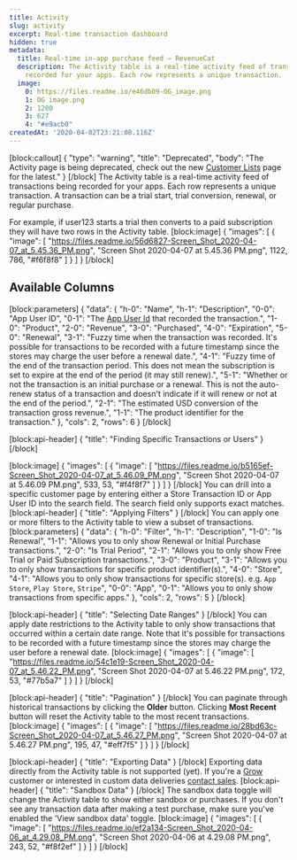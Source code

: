 ```yaml
---
title: Activity
slug: activity
excerpt: Real-time transaction dashboard
hidden: true
metadata:
  title: Real-time in-app purchase feed – RevenueCat
  description: The Activity table is a real-time activity feed of transactions being
    recorded for your apps. Each row represents a unique transaction.
  image:
    0: https://files.readme.io/e46db09-OG_image.png
    1: OG image.png
    2: 1200
    3: 627
    4: "#e9acb0"
createdAt: '2020-04-02T23:21:08.116Z'
---
```

[block:callout]
{
  "type": "warning",
  "title": "Deprecated",
  "body": "The Activity page is being deprecated, check out the new [Customer Lists](doc:customer-lists) page for the latest."
}
[/block]
The Activity table is a real-time activity feed of transactions being recorded for your apps. Each row represents a unique transaction. A transaction can be a trial start, trial conversion, renewal, or regular purchase. 

For example, if user123 starts a trial then converts to a paid subscription they will have two rows in the Activity table.
[block:image]
{
  "images": [
    {
      "image": [
        "https://files.readme.io/56d6827-Screen_Shot_2020-04-07_at_5.45.36_PM.png",
        "Screen Shot 2020-04-07 at 5.45.36 PM.png",
        1122,
        786,
        "#f6f8f8"
      ]
    }
  ]
}
[/block]
## Available Columns
[block:parameters]
{
  "data": {
    "h-0": "Name",
    "h-1": "Description",
    "0-0": "App User ID",
    "0-1": "The [App User Id](doc:user-ids) that recorded the transaction.",
    "1-0": "Product",
    "2-0": "Revenue",
    "3-0": "Purchased",
    "4-0": "Expiration",
    "5-0": "Renewal",
    "3-1": "Fuzzy time when the transaction was recorded. It's possible for transactions to be recorded with a future timestamp since the stores may charge the user before a renewal date.",
    "4-1": "Fuzzy time of the end of the transaction period. This does not mean the subscription is set to expire at the end of the period (it may still renew).",
    "5-1": "Whether or not the transaction is an initial purchase or a renewal. This is not the auto-renew status of a transaction and doesn't indicate if it will renew or not at the end of the period.",
    "2-1": "The estimated USD conversion of the transaction gross revenue.",
    "1-1": "The product identifier for the transaction."
  },
  "cols": 2,
  "rows": 6
}
[/block]

[block:api-header]
{
  "title": "Finding Specific Transactions or Users"
}
[/block]

[block:image]
{
  "images": [
    {
      "image": [
        "https://files.readme.io/b5165ef-Screen_Shot_2020-04-07_at_5.46.09_PM.png",
        "Screen Shot 2020-04-07 at 5.46.09 PM.png",
        533,
        53,
        "#f4f8f7"
      ]
    }
  ]
}
[/block]
You can drill into a specific customer page by entering either a Store Transaction ID or App User ID into the search field. The search field only supports exact matches.
[block:api-header]
{
  "title": "Applying Filters"
}
[/block]
You can apply one or more filters to the Activity table to view a subset of transactions.
[block:parameters]
{
  "data": {
    "h-0": "Filter",
    "h-1": "Description",
    "1-0": "Is Renewal",
    "1-1": "Allows you to only show Renewal or Initial Purchase transactions.",
    "2-0": "Is Trial Period",
    "2-1": "Allows you to only show Free Trial or Paid Subscription transactions.",
    "3-0": "Product",
    "3-1": "Allows you to only show transactions for specific product identifier(s).",
    "4-0": "Store",
    "4-1": "Allows you to only show transactions for specific store(s). e.g. `App Store`, `Play Store`, `Stripe`",
    "0-0": "App",
    "0-1": "Allows you to only show transactions from specific apps."
  },
  "cols": 2,
  "rows": 5
}
[/block]

[block:api-header]
{
  "title": "Selecting Date Ranges"
}
[/block]
You can apply date restrictions to the Activity table to only show transactions that occurred within a certain date range. Note that it's possible for transactions to be recorded with a future timestamp since the stores may charge the user before a renewal date.
[block:image]
{
  "images": [
    {
      "image": [
        "https://files.readme.io/54c1e19-Screen_Shot_2020-04-07_at_5.46.22_PM.png",
        "Screen Shot 2020-04-07 at 5.46.22 PM.png",
        172,
        53,
        "#77b5a7"
      ]
    }
  ]
}
[/block]

[block:api-header]
{
  "title": "Pagination"
}
[/block]
You can paginate through historical transactions by clicking the **Older** button. Clicking **Most Recent** button will reset the Activity table to the most recent transactions.
[block:image]
{
  "images": [
    {
      "image": [
        "https://files.readme.io/28bd63c-Screen_Shot_2020-04-07_at_5.46.27_PM.png",
        "Screen Shot 2020-04-07 at 5.46.27 PM.png",
        195,
        47,
        "#eff7f5"
      ]
    }
  ]
}
[/block]

[block:api-header]
{
  "title": "Exporting Data"
}
[/block]
Exporting data directly from the Activity table is not supported (yet). If you're a [Grow](https://www.revenuecat.com/pricing) customer or interested in custom data deliveries [contact sales](https://www.revenuecat.com/contact).
[block:api-header]
{
  "title": "Sandbox Data"
}
[/block]
The sandbox data toggle will change the Activity table to show either sandbox or purchases. If you don't see any transaction data after making a test purchase, make sure you've enabled the 'View sandbox data' toggle.
[block:image]
{
  "images": [
    {
      "image": [
        "https://files.readme.io/ef2a134-Screen_Shot_2020-04-06_at_4.29.08_PM.png",
        "Screen Shot 2020-04-06 at 4.29.08 PM.png",
        243,
        52,
        "#f8f2ef"
      ]
    }
  ]
}
[/block]